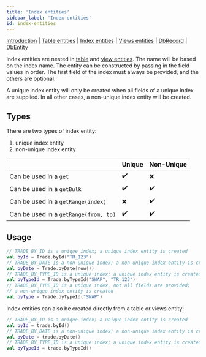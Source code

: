 ```yaml
---
title: 'Index entities'
sidebar_label: 'Index entities'
id: index-entities
---
```


[Introduction](/database/data-types/data-types/) |
[Table entities](/database/data-types/table-entities/) | [Index entities](/database/data-types/index-entities/) | 
[Views entities](/database/data-types/views-entities/) | 
[DbRecord](/database/data-types/dbrecord/) | 
[DbEntity](/database/data-types/dbentity/) 

Index entities are nested in [table](/database/data-types/table-entities/) and [view entities](/database/data-types/views-entities/). The name will be based on the index name. The entity can be constructed by passing in the field values in order. The first field of the index must always be provided, and the others are optional.

A unique index entity will only be created when all fields of a unique index are supplied. In all other cases, a non-unique index entity will be created.

## Types

There are two types of index entity:

1.  unique index entity
2.  non-unique index entity

|  | Unique | Non-Unique |
| --- | --- | --- |
| Can be used in a `get` | ✔️ | ❌ |
| Can be used in a `getBulk` | ✔️ | ✔️ |
| Can be used in a `getRange(index)` | ❌ | ✔️ |
| Can be used in a `getRange(from, to)` | ✔️ | ✔️ |

## Usage

```kotlin
// TRADE_BY_ID is a unique index; a unique index entity is created
val byId = Trade.byId("TR_123")
// TRADE_BY_DATE is a non-unique index; a non-unique index entity is created
val byDate = Trade.byDate(now())
// TRADE_BY_TYPE_ID is a unique index; a unique index entity is created
val byTypeId = Trade.byTypeId("SWAP", "TR_123")
// TRADE_BY_TYPE_ID is a unique index, not all fields are provided;
// a non-unique index entity is created
val byType = Trade.byTypeId("SWAP")
```

Index entities can also be created directly from a table or views entity:

```kotlin
// TRADE_BY_ID is a unique index; a unique index entity is created
val byId = trade.byId()
// TRADE_BY_DATE is a non-unique index; a non-unique index entity is created
val byDate = trade.byDate()
// TRADE_BY_TYPE_ID is a unique index; a unique index entity is created
val byTypeId = trade.byTypeId()
```
